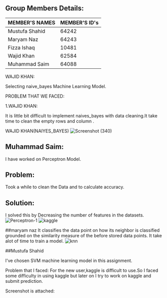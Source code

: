 ## Group Members Details: 

| MEMBER'S NAMES | MEMBER'S ID's |
| --------------- | --------------- |
| Mustufa Shahid | 64242 | 
| Maryam Naz | 64243 |
| Fizza Ishaq | 10481 | 
| Wajid Khan | 62584 | 
| Muhammad Saim | 64088 | 

WAJID KHAN:

Selecting naive_bayes Machine Learning Model.

PROBLEM THAT WE FACED:

1.WAJID KHAN:

 It is little bit difficult  to implement naives_bayes with data cleaning.It take time to clean the empty rows and column .
 
WAJID KHAN(NAIYES_BAYES)
![Screenshot (340)](https://user-images.githubusercontent.com/64194854/169353287-37899617-ee97-4d40-ba42-8a2c8010047a.png)

## Muhammad Saim:
I have worked on Perceptron Model.

## Problem:
Took a while to clean the Data and to calculate accuracy.
## Solution:
I solved this  by Decreasing the number of features in the datasets.
![Perceptron-1](https://user-images.githubusercontent.com/61631114/169543625-7dbbce29-bb8d-4db8-87d7-64d740ddd1df.PNG)
![kaggle](https://user-images.githubusercontent.com/61631114/169543646-e3f5810e-fbe7-4998-bc5c-aa84da9e9e9d.PNG)


##maryam naz
It classifies the data point on how its neighbor is classified grounded on the similarity measure of the before stored data points. It take alot of time to train a model.
![knn](https://user-images.githubusercontent.com/74488616/169393060-ca114519-e5f8-471f-b6ca-02a31252c615.PNG)

##Mustufa Shahid

I've chosen SVM machine learning model in this assignment.

Problem that I faced: For the new user,kaggle is difficult to use.So I faced some difficulty in using kaggle but later on I try to work on kaggle and submit prediction.

Screenshot is attached: 
